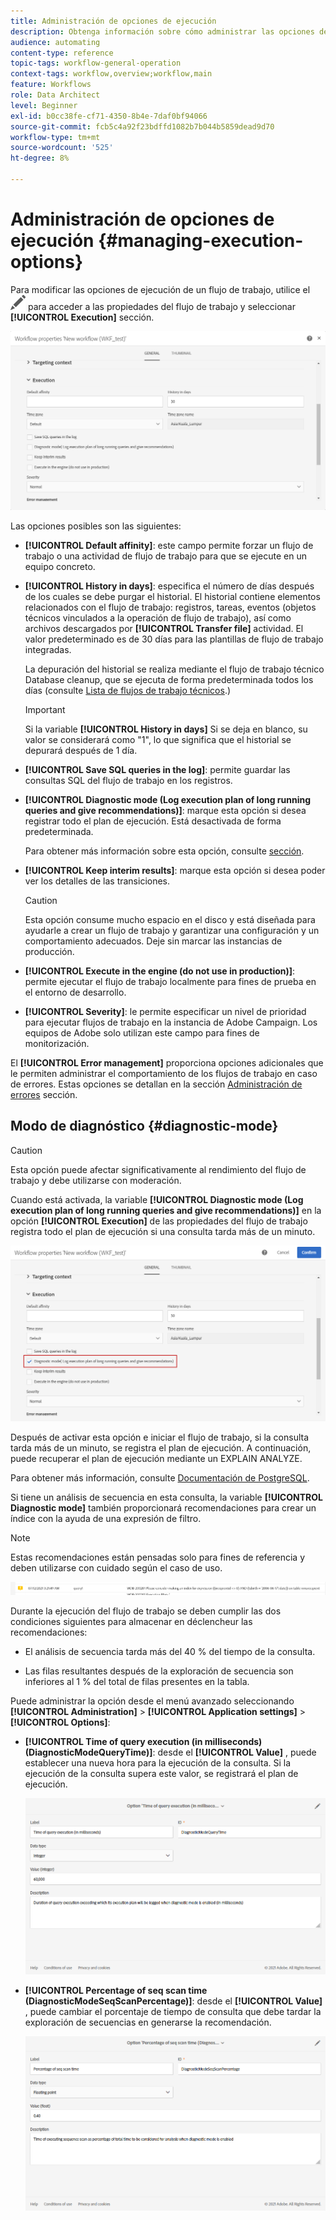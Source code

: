 ```yaml
---
title: Administración de opciones de ejecución
description: Obtenga información sobre cómo administrar las opciones de ejecución de flujos de trabajo.
audience: automating
content-type: reference
topic-tags: workflow-general-operation
context-tags: workflow,overview;workflow,main
feature: Workflows
role: Data Architect
level: Beginner
exl-id: b0cc38fe-cf71-4350-8b4e-7daf0bf94066
source-git-commit: fcb5c4a92f23bdffd1082b7b044b5859dead9d70
workflow-type: tm+mt
source-wordcount: '525'
ht-degree: 8%

---
```


# Administración de opciones de ejecución {#managing-execution-options}

Para modificar las opciones de ejecución de un flujo de trabajo, utilice el ![](assets/edit_darkgrey-24px.png) para acceder a las propiedades del flujo de trabajo y seleccionar **[!UICONTROL Execution]** sección.

![](assets/wkf_execution_6.png)

Las opciones posibles son las siguientes:

* **[!UICONTROL Default affinity]**: este campo permite forzar un flujo de trabajo o una actividad de flujo de trabajo para que se ejecute en un equipo concreto.

* **[!UICONTROL History in days]**: especifica el número de días después de los cuales se debe purgar el historial. El historial contiene elementos relacionados con el flujo de trabajo: registros, tareas, eventos (objetos técnicos vinculados a la operación de flujo de trabajo), así como archivos descargados por **[!UICONTROL Transfer file]** actividad. El valor predeterminado es de 30 días para las plantillas de flujo de trabajo integradas.

  La depuración del historial se realiza mediante el flujo de trabajo técnico Database cleanup, que se ejecuta de forma predeterminada todos los días (consulte [Lista de flujos de trabajo técnicos](../../administration/using/technical-workflows.md).)

  >[!IMPORTANT]
  >
  >Si la variable **[!UICONTROL History in days]** Si se deja en blanco, su valor se considerará como &quot;1&quot;, lo que significa que el historial se depurará después de 1 día.

* **[!UICONTROL Save SQL queries in the log]**: permite guardar las consultas SQL del flujo de trabajo en los registros.

* **[!UICONTROL Diagnostic mode (Log execution plan of long running queries and give recommendations)]**: marque esta opción si desea registrar todo el plan de ejecución. Está desactivada de forma predeterminada.

  Para obtener más información sobre esta opción, consulte [sección](#diagnostic-mode).

* **[!UICONTROL Keep interim results]**: marque esta opción si desea poder ver los detalles de las transiciones.

  >[!CAUTION]
  >
  >Esta opción consume mucho espacio en el disco y está diseñada para ayudarle a crear un flujo de trabajo y garantizar una configuración y un comportamiento adecuados. Deje sin marcar las instancias de producción.

* **[!UICONTROL Execute in the engine (do not use in production)]**: permite ejecutar el flujo de trabajo localmente para fines de prueba en el entorno de desarrollo.

* **[!UICONTROL Severity]**: le permite especificar un nivel de prioridad para ejecutar flujos de trabajo en la instancia de Adobe Campaign. Los equipos de Adobe solo utilizan este campo para fines de monitorización.

El **[!UICONTROL Error management]** proporciona opciones adicionales que le permiten administrar el comportamiento de los flujos de trabajo en caso de errores. Estas opciones se detallan en la sección [Administración de errores](../../automating/using/monitoring-workflow-execution.md#error-management) sección.

## Modo de diagnóstico {#diagnostic-mode}

>[!CAUTION]
>
>Esta opción puede afectar significativamente al rendimiento del flujo de trabajo y debe utilizarse con moderación.

Cuando está activada, la variable **[!UICONTROL Diagnostic mode (Log execution plan of long running queries and give recommendations)]** en la opción **[!UICONTROL Execution]** de las propiedades del flujo de trabajo registra todo el plan de ejecución si una consulta tarda más de un minuto.

![](assets/wkf_diagnostic.png)

Después de activar esta opción e iniciar el flujo de trabajo, si la consulta tarda más de un minuto, se registra el plan de ejecución. A continuación, puede recuperar el plan de ejecución mediante un EXPLAIN ANALYZE.

Para obtener más información, consulte [Documentación de PostgreSQL](https://www.postgresql.org/docs/9.4/using-explain.html).

Si tiene un análisis de secuencia en esta consulta, la variable **[!UICONTROL Diagnostic mode]** también proporcionará recomendaciones para crear un índice con la ayuda de una expresión de filtro.

>[!NOTE]
>
> Estas recomendaciones están pensadas solo para fines de referencia y deben utilizarse con cuidado según el caso de uso.

![](assets/wkf_diagnostic_4.png)

Durante la ejecución del flujo de trabajo se deben cumplir las dos condiciones siguientes para almacenar en déclencheur las recomendaciones:

* El análisis de secuencia tarda más del 40 % del tiempo de la consulta.

* Las filas resultantes después de la exploración de secuencia son inferiores al 1 % del total de filas presentes en la tabla.

Puede administrar la opción desde el menú avanzado seleccionando **[!UICONTROL Administration]** > **[!UICONTROL Application settings]** > **[!UICONTROL Options]**:

* **[!UICONTROL Time of query execution (in milliseconds)(DiagnosticModeQueryTime)]**: desde el **[!UICONTROL Value]** , puede establecer una nueva hora para la ejecución de la consulta. Si la ejecución de la consulta supera este valor, se registrará el plan de ejecución.

  ![](assets/wkf_diagnostic_2.png)

* **[!UICONTROL Percentage of seq scan time (DiagnosticModeSeqScanPercentage)]**: desde el **[!UICONTROL Value]** , puede cambiar el porcentaje de tiempo de consulta que debe tardar la exploración de secuencias en generarse la recomendación.

  ![](assets/wkf_diagnostic_3.png)
